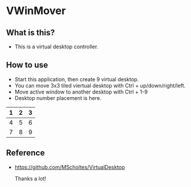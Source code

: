 # VWinMover

## What is this?
- This is a virtual desktop controller.
## How to use
- Start this application, then create 9 virtual desktop.
- You can move 3x3 tiled viertual desktop with Ctrl + up/down/right/left.
- Move active window to another desktop with Ctrl + 1-9
- Desktop number placement is here.
  
 | 1 | 2 | 3 | 
 |:-:|:-:|:-:|
 | 4 | 5 | 6 | 
 | 7 | 8 | 9 | 

## Reference
- https://github.com/MScholtes/VirtualDesktop

  Thanks a lot!
  

